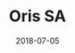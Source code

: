 ---
title:          "Oris SA"
date:           "2018-07-05"
draft:          false
robotsExclude:  true
---